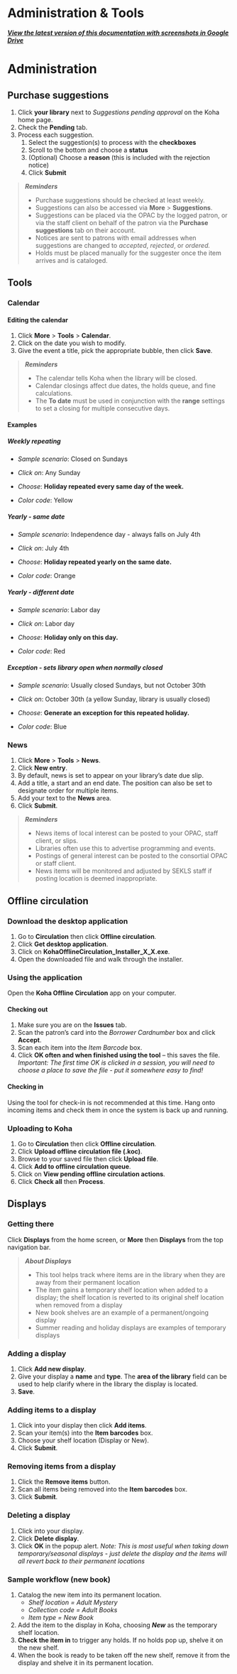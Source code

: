 # Administration & Tools
[***View the latest version of this documentation with screenshots in Google Drive***](https://docs.google.com/document/d/1J0MWP24UeuPhBwmb6X5Zcj4pY8_K0ej_SK-FynJBXPQ/edit?usp=sharing)
# Administration
## Purchase suggestions
1. Click **your library** next to _Suggestions pending approval_ on the Koha home page.
2. Check the **Pending** tab.
3. Process each suggestion.
    1. Select the suggestion(s) to process with the **checkboxes**
    2. Scroll to the bottom and choose a **status**
    3. (Optional) Choose a **reason** (this is included with the rejection notice)
    4. Click **Submit**

> ***Reminders***
> - Purchase suggestions should be checked at least weekly.
> - Suggestions can also be accessed via <strong>More</strong> > <strong>Suggestions</strong>.
> - Suggestions can be placed via the OPAC by the logged patron, or via the staff client on behalf of the patron via the <strong>Purchase suggestions</strong> tab on their account.
> - Notices are sent to patrons with email addresses when suggestions are changed to <em>accepted</em>, <em>rejected</em>, or <em>ordered.</em>
> - Holds must be placed manually for the suggester once the item arrives and is cataloged.


## Tools
### Calendar
#### Editing the calendar
1. Click **More** > **Tools** > **Calendar**.
2. Click on the date you wish to modify.
3. Give the event a title, pick the appropriate bubble, then click **Save**.

> ***Reminders***
> - The calendar tells Koha when the library will be closed.
> - Calendar closings affect due dates, the holds queue, and fine calculations.
> - The <strong>To date</strong> must be used in conjunction with the <strong>range</strong> settings to set a closing for multiple consecutive days.

#### Examples
##### Weekly repeating
  * _Sample scenario_: Closed on Sundays

  * _Click on_: Any Sunday

  * _Choose_: **Holiday repeated every same day of the week.**

  * _Color code_: Yellow


##### Yearly - same date
  * _Sample scenario_: Independence day - always falls on July 4th

  * _Click on_: July 4th

  * _Choose_: **Holiday repeated yearly on the same date.**

  * _Color code_: Orange


##### Yearly - different date
  * _Sample scenario_: Labor day

  * _Click on_: Labor day

  * _Choose_: **Holiday only on this day.**

  * _Color code_: Red


##### Exception - sets library open when normally closed
  * _Sample scenario_: Usually closed Sundays, but not October 30th

  * _Click on_: October 30th (a yellow Sunday, library is usually closed)

  * _Choose_: **Generate an exception for this repeated holiday.**

  * _Color code_: Blue


### News
1. Click **More** > **Tools** > **News**.
2. Click **New entry**.
3. By default, news is set to appear on your library’s date due slip.
4. Add a title, a start and an end date. The position can also be set to designate order for multiple items.
5. Add your text to the **News** area.
6. Click **Submit**.

> ***Reminders***
> - News items of local interest can be posted to your OPAC, staff client, or slips.
> - Libraries often use this to advertise programming and events.
> - Postings of general interest can be posted to the consortial OPAC or staff client.
> - News items will be monitored and adjusted by SEKLS staff if posting location is deemed inappropriate.

## Offline circulation
### Download the desktop application
1. Go to **Circulation** then click **Offline circulation**.
2. Click **Get desktop application**.
3. Click on **KohaOfflineCirculation_Installer_X_X.exe**.
4. Open the downloaded file and walk through the installer.

### Using the application
Open the **Koha Offline Circulation** app on your computer.

#### Checking out
1. Make sure you are on the **Issues** tab.
2. Scan the patron’s card into the _Borrower Cardnumber_ box and click **Accept**.
3. Scan each item into the _Item Barcode_ box.
4. Click **OK often and when finished using the tool** – this saves the file.
   _Important: The first time OK is clicked in a session, you will need to choose a place to save the file - put it somewhere easy to find!_

#### Checking in
Using the tool for check-in is not recommended at this time. Hang onto incoming items and check them in once the system is back up and running.

### Uploading to Koha
1. Go to **Circulation** then click **Offline circulation**.
2. Click **Upload offline circulation file (.koc)**.
3. Browse to your saved file then click **Upload file**.
4. Click **Add to offline circulation queue**.
5. Click on **View pending offline circulation actions**.
6. Click **Check all** then **Process**.

## Displays
### Getting there
Click **Displays** from the home screen, or **More** then **Displays** from the top navigation bar.

> ***About Displays***
> - This tool helps track where items are in the library when they are away from their permanent location
> - The item gains a temporary shelf location when added to a display; the shelf location is reverted to its original shelf location when removed from a display
> - New book shelves are an example of a permanent/ongoing display
> - Summer reading and holiday displays are examples of temporary displays

### Adding a display
1. Click **Add new display**.
2. Give your display a **name** and **type**. The **area of the library** field can be used to help clarify where in the library the display is located.
3. **Save**.

### Adding items to a display
1. Click into your display then click **Add items**.
2. Scan your item(s) into the **Item barcodes** box.
3. Choose your shelf location (Display or New).
4. Click **Submit**.

### Removing items from a display
1. Click the **Remove items** button.
2. Scan all items being removed into the **Item barcodes** box.
3. Click **Submit**.

### Deleting a display
1. Click into your display.
2. Click **Delete display**.
3. Click **OK** in the popup alert.
_Note: This is most useful when taking down temporary/seasonal displays - just delete the display and the items will all revert back to their permanent locations_

### Sample workflow (new book)
1. Catalog the new item into its permanent location.
   * _Shelf location = Adult Mystery_
   * _Collection code = Adult Books_
   * _Item type = New Book_
2. Add the item to the display in Koha, choosing **_New_** as the temporary shelf location.
3. **Check the item in** to trigger any holds. If no holds pop up, shelve it on the new shelf.
4. When the book is ready to be taken off the new shelf, remove it from the display and shelve it in its permanent location.
